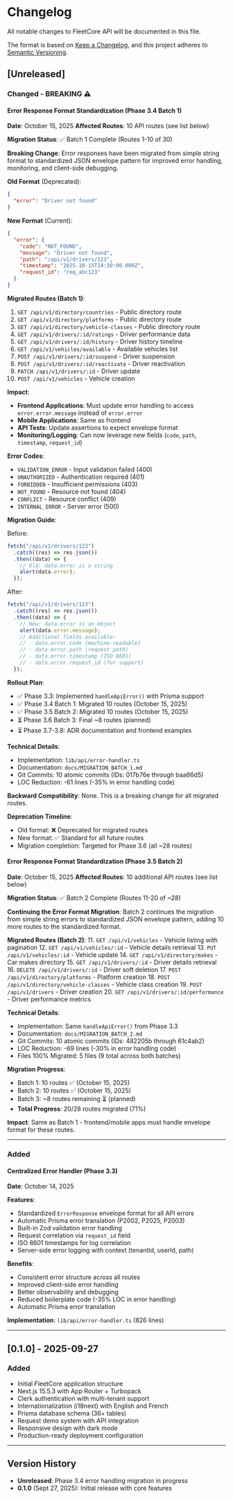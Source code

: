 # Changelog

All notable changes to FleetCore API will be documented in this file.

The format is based on [Keep a Changelog](https://keepachangelog.com/en/1.0.0/),
and this project adheres to [Semantic Versioning](https://semver.org/spec/v2.0.0.html).

## [Unreleased]

### Changed - BREAKING ⚠️

#### Error Response Format Standardization (Phase 3.4 Batch 1)

**Date**: October 15, 2025
**Affected Routes**: 10 API routes (see list below)

**Migration Status**: ✅ Batch 1 Complete (Routes 1-10 of 30)

**Breaking Change**: Error responses have been migrated from simple string format to standardized JSON envelope pattern for improved error handling, monitoring, and client-side debugging.

**Old Format** (Deprecated):

```json
{
  "error": "Driver not found"
}
```

**New Format** (Current):

```json
{
  "error": {
    "code": "NOT_FOUND",
    "message": "Driver not found",
    "path": "/api/v1/drivers/123",
    "timestamp": "2025-10-15T14:30:00.000Z",
    "request_id": "req_abc123"
  }
}
```

**Migrated Routes (Batch 1)**:

1. `GET /api/v1/directory/countries` - Public directory route
2. `GET /api/v1/directory/platforms` - Public directory route
3. `GET /api/v1/directory/vehicle-classes` - Public directory route
4. `GET /api/v1/drivers/:id/ratings` - Driver performance data
5. `GET /api/v1/drivers/:id/history` - Driver history timeline
6. `GET /api/v1/vehicles/available` - Available vehicles list
7. `POST /api/v1/drivers/:id/suspend` - Driver suspension
8. `POST /api/v1/drivers/:id/reactivate` - Driver reactivation
9. `PATCH /api/v1/drivers/:id` - Driver update
10. `POST /api/v1/vehicles` - Vehicle creation

**Impact**:

- **Frontend Applications**: Must update error handling to access `error.error.message` instead of `error.error`
- **Mobile Applications**: Same as frontend
- **API Tests**: Update assertions to expect envelope format
- **Monitoring/Logging**: Can now leverage new fields (`code`, `path`, `timestamp`, `request_id`)

**Error Codes**:

- `VALIDATION_ERROR` - Input validation failed (400)
- `UNAUTHORIZED` - Authentication required (401)
- `FORBIDDEN` - Insufficient permissions (403)
- `NOT_FOUND` - Resource not found (404)
- `CONFLICT` - Resource conflict (409)
- `INTERNAL_ERROR` - Server error (500)

**Migration Guide**:

Before:

```typescript
fetch("/api/v1/drivers/123")
  .catch((res) => res.json())
  .then((data) => {
    // Old: data.error is a string
    alert(data.error);
  });
```

After:

```typescript
fetch("/api/v1/drivers/123")
  .catch((res) => res.json())
  .then((data) => {
    // New: data.error is an object
    alert(data.error.message);
    // Additional fields available:
    // - data.error.code (machine-readable)
    // - data.error.path (request path)
    // - data.error.timestamp (ISO 8601)
    // - data.error.request_id (for support)
  });
```

**Rollout Plan**:

- ✅ Phase 3.3: Implemented `handleApiError()` with Prisma support
- ✅ Phase 3.4 Batch 1: Migrated 10 routes (October 15, 2025)
- ✅ Phase 3.5 Batch 2: Migrated 10 routes (October 15, 2025)
- ⏳ Phase 3.6 Batch 3: Final ~8 routes (planned)
- ⏳ Phase 3.7-3.8: ADR documentation and frontend examples

**Technical Details**:

- Implementation: `lib/api/error-handler.ts`
- Documentation: `docs/MIGRATION_BATCH_1.md`
- Git Commits: 10 atomic commits (IDs: 017b76e through baa66d5)
- LOC Reduction: -61 lines (-35% in error handling code)

**Backward Compatibility**: None. This is a breaking change for all migrated routes.

**Deprecation Timeline**:

- Old format: ❌ Deprecated for migrated routes
- New format: ✅ Standard for all future routes
- Migration completion: Targeted for Phase 3.6 (all ~28 routes)

#### Error Response Format Standardization (Phase 3.5 Batch 2)

**Date**: October 15, 2025
**Affected Routes**: 10 additional API routes (see list below)

**Migration Status**: ✅ Batch 2 Complete (Routes 11-20 of ~28)

**Continuing the Error Format Migration**: Batch 2 continues the migration from simple string errors to standardized JSON envelope pattern, adding 10 more routes to the standardized format.

**Migrated Routes (Batch 2)**: 11. `GET /api/v1/vehicles` - Vehicle listing with pagination 12. `GET /api/v1/vehicles/:id` - Vehicle details retrieval 13. `PUT /api/v1/vehicles/:id` - Vehicle update 14. `GET /api/v1/directory/makes` - Car makes directory 15. `GET /api/v1/drivers/:id` - Driver details retrieval 16. `DELETE /api/v1/drivers/:id` - Driver soft deletion 17. `POST /api/v1/directory/platforms` - Platform creation 18. `POST /api/v1/directory/vehicle-classes` - Vehicle class creation 19. `POST /api/v1/drivers` - Driver creation 20. `GET /api/v1/drivers/:id/performance` - Driver performance metrics

**Technical Details**:

- Implementation: Same `handleApiError()` from Phase 3.3
- Documentation: `docs/MIGRATION_BATCH_2.md`
- Git Commits: 10 atomic commits (IDs: 482205b through 61c4ab2)
- LOC Reduction: -69 lines (-30% in error handling code)
- Files 100% Migrated: 5 files (9 total across both batches)

**Migration Progress**:

- Batch 1: 10 routes ✅ (October 15, 2025)
- Batch 2: 10 routes ✅ (October 15, 2025)
- Batch 3: ~8 routes remaining ⏳ (planned)
- **Total Progress**: 20/28 routes migrated (71%)

**Impact**: Same as Batch 1 - frontend/mobile apps must handle envelope format for these routes.

---

### Added

#### Centralized Error Handler (Phase 3.3)

**Date**: October 14, 2025

**Features**:

- Standardized `ErrorResponse` envelope format for all API errors
- Automatic Prisma error translation (P2002, P2025, P2003)
- Built-in Zod validation error handling
- Request correlation via `request_id` field
- ISO 8601 timestamps for log correlation
- Server-side error logging with context (tenantId, userId, path)

**Benefits**:

- Consistent error structure across all routes
- Improved client-side error handling
- Better observability and debugging
- Reduced boilerplate code (-35% LOC in error handling)
- Automatic Prisma error translation

**Implementation**: `lib/api/error-handler.ts` (826 lines)

---

## [0.1.0] - 2025-09-27

### Added

- Initial FleetCore application structure
- Next.js 15.5.3 with App Router + Turbopack
- Clerk authentication with multi-tenant support
- Internationalization (i18next) with English and French
- Prisma database schema (36+ tables)
- Request demo system with API integration
- Responsive design with dark mode
- Production-ready deployment configuration

---

## Version History

- **Unreleased**: Phase 3.4 error handling migration in progress
- **0.1.0** (Sept 27, 2025): Initial release with core features
